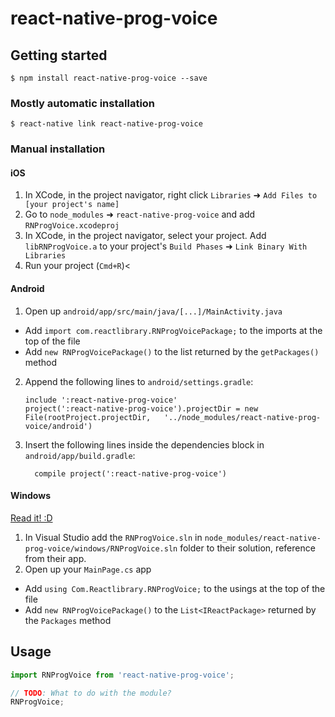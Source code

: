 
# react-native-prog-voice

## Getting started

`$ npm install react-native-prog-voice --save`

### Mostly automatic installation

`$ react-native link react-native-prog-voice`

### Manual installation


#### iOS

1. In XCode, in the project navigator, right click `Libraries` ➜ `Add Files to [your project's name]`
2. Go to `node_modules` ➜ `react-native-prog-voice` and add `RNProgVoice.xcodeproj`
3. In XCode, in the project navigator, select your project. Add `libRNProgVoice.a` to your project's `Build Phases` ➜ `Link Binary With Libraries`
4. Run your project (`Cmd+R`)<

#### Android

1. Open up `android/app/src/main/java/[...]/MainActivity.java`
  - Add `import com.reactlibrary.RNProgVoicePackage;` to the imports at the top of the file
  - Add `new RNProgVoicePackage()` to the list returned by the `getPackages()` method
2. Append the following lines to `android/settings.gradle`:
  	```
  	include ':react-native-prog-voice'
  	project(':react-native-prog-voice').projectDir = new File(rootProject.projectDir, 	'../node_modules/react-native-prog-voice/android')
  	```
3. Insert the following lines inside the dependencies block in `android/app/build.gradle`:
  	```
      compile project(':react-native-prog-voice')
  	```

#### Windows
[Read it! :D](https://github.com/ReactWindows/react-native)

1. In Visual Studio add the `RNProgVoice.sln` in `node_modules/react-native-prog-voice/windows/RNProgVoice.sln` folder to their solution, reference from their app.
2. Open up your `MainPage.cs` app
  - Add `using Com.Reactlibrary.RNProgVoice;` to the usings at the top of the file
  - Add `new RNProgVoicePackage()` to the `List<IReactPackage>` returned by the `Packages` method


## Usage
```javascript
import RNProgVoice from 'react-native-prog-voice';

// TODO: What to do with the module?
RNProgVoice;
```
  